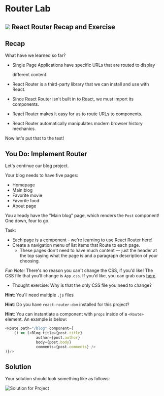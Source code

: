 # Router Lab

## ![](https://ga-dash.s3.amazonaws.com/production/assets/logo-9f88ae6c9c3871690e33280fcf557f33.png) React Router Recap and Exercise

## Recap

What have we learned so far?

* Single Page Applications have specific URLs that are routed to display

  different content.

* React Router is a third-party library that we can install and use with React.
* Since React Router isn't built in to React, we must import its components.
* React Router makes it easy for us to route URLs to components.
* React Router automatically manipulates modern browser history mechanics.

Now let's put that to the test!

## You Do: Implement Router

Let's continue our blog project.

Your blog needs to have five pages:

* Homepage
* Main blog
* Favorite movie
* Favorite food
* About page

You already have the "Main blog" page, which renders the `Post` component! One down, four to go.

Task:

* Each page is a component - we're learning to use React Router here!
* Create a navigation menu of list items that Route to each page.
  * These pages don't need to have much content — just the header at the top saying what the page is and a paragraph description of your choosing.

_Fun Note:_ There's no reason you can't change the CSS, if you'd like! The CSS file that you'll change is `App.css`. If you'd like, you can grab ours [here](https://git.generalassemb.ly/education-product/React-Exercise-Solutions/blob/master/projects/project-04-router/solution-code/src/App.css).

* Thought exercise: Why is that the only CSS file you need to change?

**Hint**: You'll need multiple `.js` files

**Hint**: Do you have `react-router-dom` installed for this project?

**Hint**: You can instantiate a component with `props` inside of a `<Route>` element. An example is below:

```javascript
<Route path="/blog" component={
    () => (<Blog title={post.title}
              author={post.author}
              body={post.body}
              comments={post.comments} />
)}/>
```

## Solution

Your solution should look something like as follows:

![Solution for Project](https://raw.githubusercontent.com/WDI-SEA/react_router_global/master/assets/router-solution.png)

